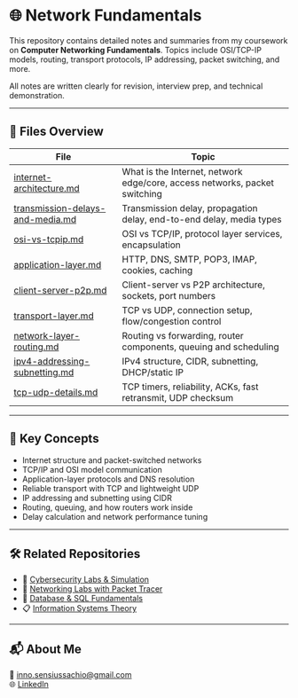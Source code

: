 # 🌐 Network Fundamentals

This repository contains detailed notes and summaries from my coursework on **Computer Networking Fundamentals**. Topics include OSI/TCP-IP models, routing, transport protocols, IP addressing, packet switching, and more.

All notes are written clearly for revision, interview prep, and technical demonstration.

---

## 📁 Files Overview

| File | Topic |
|------|-------|
| [internet-architecture.md](internet-architecture.md) | What is the Internet, network edge/core, access networks, packet switching |
| [transmission-delays-and-media.md](transmission-delays-and-media.md) | Transmission delay, propagation delay, end-to-end delay, media types |
| [osi-vs-tcpip.md](osi-vs-tcpip.md) | OSI vs TCP/IP, protocol layer services, encapsulation |
| [application-layer.md](application-layer.md) | HTTP, DNS, SMTP, POP3, IMAP, cookies, caching |
| [client-server-p2p.md](client-server-p2p.md) | Client-server vs P2P architecture, sockets, port numbers |
| [transport-layer.md](transport-layer.md) | TCP vs UDP, connection setup, flow/congestion control |
| [network-layer-routing.md](network-layer-routing.md) | Routing vs forwarding, router components, queuing and scheduling |
| [ipv4-addressing-subnetting.md](ipv4-addressing-subnetting.md) | IPv4 structure, CIDR, subnetting, DHCP/static IP |
| [tcp-udp-details.md](tcp-udp-details.md) | TCP timers, reliability, ACKs, fast retransmit, UDP checksum |

---

## 🧠 Key Concepts

- Internet structure and packet-switched networks
- TCP/IP and OSI model communication
- Application-layer protocols and DNS resolution
- Reliable transport with TCP and lightweight UDP
- IP addressing and subnetting using CIDR
- Routing, queuing, and how routers work inside
- Delay calculation and network performance tuning

---

## 🛠 Related Repositories

- 🔐 [Cybersecurity Labs & Simulation](https://github.com/inno2007/cybersec)
- 📡 [Networking Labs with Packet Tracer](https://github.com/inno2007/networking)
- 💾 [Database & SQL Fundamentals](https://github.com/inno2007/database-fundamentals)
- 📋 [Information Systems Theory](https://github.com/inno2007/information-systems)

---

## 📬 About Me

📧 inno.sensiussachio@gmail.com  
🌐 [LinkedIn](https://linkedin.com/in/innosensius-sachio)

